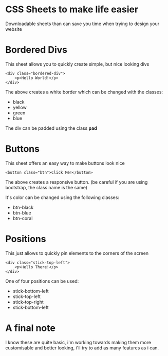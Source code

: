 # CSS Sheets to make life easier

Downloadable sheets than can save you time when trying to design your website

# Bordered Divs

This sheet allows you to quickly create simple, but nice looking divs

    <div class="bordered-div">
        <p>Hello World!</p>
    </div>
    
    
The above creates a white border which can be changed with the classes:
- black
- yellow
- green
- blue

The div can be padded using the class **pad**

# Buttons

This sheet offers an easy way to make buttons look nice

    <button class="btn">Click Me!</button>
    
    
The above creates a responsive button. (be careful if you are using bootstrap, the class name is the same)

It's color can be changed using the following classes:
- btn-black
- btn-blue
- btn-coral

# Positions

This just allows to quickly pin elements to the corners of the screen

    <div class="stick-top-left">
        <p>Hello There!</p>
    </div>
    
One of four positions can be used:
- stick-bottom-left
- stick-top-left
- stick-top-right
- stick-bottom-left

# A final note

I know these are quite basic, i'm working towards making them more customisable and better looking, i'll try to add as many features as i can.
